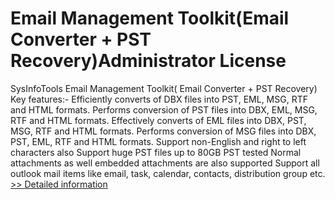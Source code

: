 # Email Management Toolkit(Email Converter + PST Recovery)Administrator License
SysInfoTools Email Management Toolkit( Email Converter + PST Recovery)
Key features:-
Efficiently converts of DBX files into PST, EML, MSG, RTF and HTML formats.
Performs conversion of PST files into DBX, EML, MSG, RTF and HTML formats. Effectively converts of EML files into DBX, PST, MSG, RTF and HTML formats. Performs conversion of MSG files into DBX, PST, EML, RTF and HTML formats. Support non-English and right to left characters also Support huge PST files up to 80GB PST tested Normal attachments as well embedded attachments are also supported Support all outlook mail items like email, task, calendar, contacts, distribution group etc.
[>> Detailed information](https://secure.shareit.com/shareit/product.html?productid=300726136&affiliateid=200057808)